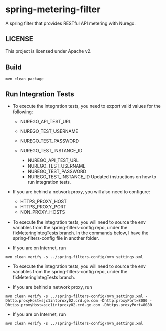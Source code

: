 # spring-metering-filter

A spring filter that provides RESTful API metering with Nurego.

## LICENSE
This project is licensed under Apache v2.

## Build

```unix
mvn clean package
```
## Run Integration Tests

* To execute the integration tests, you need to export valid values for the following:

  * NUREGO_API_TEST_URL
  * NUREGO_TEST_USERNAME
  * NUREGO_TEST_PASSWORD
  * NUREGO_TEST_INSTANCE_ID

	* NUREGO_API_TEST_URL
	* NUREGO_TEST_USERNAME
	* NUREGO_TEST_PASSWORD
	* NUREGO_TEST_INSTANCE_ID
Updated instructions on how to run integration tests.
* If you are behind a network proxy, you will also need to configure:
  * HTTPS_PROXY_HOST
  * HTTPS_PROXY_PORT
  * NON_PROXY_HOSTS

* To execute the integration tests, you will need to source the env variables from the spring-filters-config repo, under the fixMeteringIntegTests branch. In the commands below, I have the spring-filters-config file in another folder.

* If you are on Internet, run 
```unix 
mvn clean verify -s ../spring-filters-config/mvn_settings.xml 
```

* To execute the integration tests, you will need to source the env variables from the spring-filters-config repo, under the fixMeteringIntegTests branch. 

* If you are behind a network proxy, run 
```unix
mvn clean verify -s ../spring-filters-config/mvn_settings.xml -Dhttp.proxyHost=sjc1intproxy02.crd.ge.com -Dhttp.proxyPort=8080 -Dhttps.proxyHost=sjc1intproxy02.crd.ge.com -Dhttps.proxyPort=8080
```
* If you are on Internet, run 
```unix 
mvn clean verify -s ../spring-filters-config/mvn_settings.xml 
```


